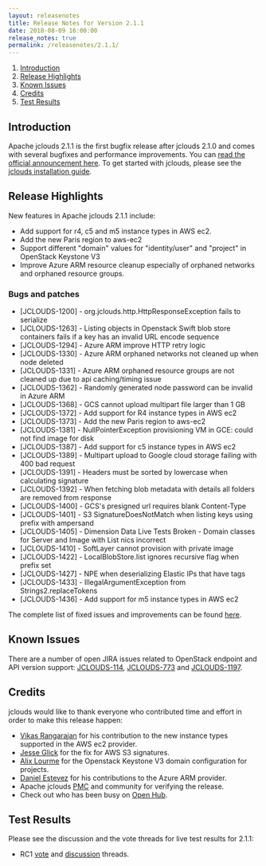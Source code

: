 ```yaml
---
layout: releasenotes
title: Release Notes for Version 2.1.1
date: 2018-08-09 16:00:00
release_notes: true
permalink: /releasenotes/2.1.1/
---
```


1. [Introduction](#intro)
1. [Release Highlights](#highlights)
1. [Known Issues](#knownissues)
1. [Credits](#credits)
1. [Test Results](#test)

## <a id="intro"></a>Introduction

Apache jclouds 2.1.1 is the first bugfix release after jclouds 2.1.0 and comes with several bugfixes and performance improvements. 
You can [read the official announcement here](https://s.apache.org/jclouds211). To get started with jclouds, please see the [jclouds installation guide](/start/install/).

## <a id="highlights"></a>Release Highlights

New features in Apache jclouds 2.1.1 include:

* Add support for r4, c5 and m5 instance types in AWS ec2.
* Add the new Paris region to aws-ec2
* Support different "domain" values for "identity/user" and "project" in OpenStack Keystone V3
* Improve Azure ARM resource cleanup especially of orphaned networks and orphaned resource groups.

### Bugs and patches

* [JCLOUDS-1200] - org.jclouds.http.HttpResponseException fails to serialize
* [JCLOUDS-1263] - Listing objects in Openstack Swift blob store containers fails if a key has an invalid URL encode sequence
* [JCLOUDS-1294] - Azure ARM improve HTTP retry logic
* [JCLOUDS-1330] - Azure ARM orphaned networks not cleaned up when node deleted
* [JCLOUDS-1331] - Azure ARM orphaned resource groups are not cleaned up due to api caching/timing issue
* [JCLOUDS-1362] - Randomly generated node password can be invalid in Azure ARM
* [JCLOUDS-1368] - GCS cannot upload multipart file larger than 1 GB
* [JCLOUDS-1372] - Add support for R4 instance types in AWS ec2
* [JCLOUDS-1373] - Add the new Paris region to aws-ec2
* [JCLOUDS-1381] - NullPointerException provisioning VM in GCE: could not find image for disk
* [JCLOUDS-1387] - Add support for c5 instance types in AWS ec2
* [JCLOUDS-1389] - Multipart upload to Google cloud storage failing with 400 bad request
* [JCLOUDS-1391] - Headers must be sorted by lowercase when calculating signature
* [JCLOUDS-1392] - When fetching blob metadata with details all folders are removed from response
* [JCLOUDS-1400] - GCS's presigned url requires blank Content-Type
* [JCLOUDS-1401] - S3 SignatureDoesNotMatch when listing keys using prefix with ampersand
* [JCLOUDS-1405] - Dimension Data Live Tests Broken - Domain classes for Server and Image with List nics incorrect
* [JCLOUDS-1410] - SoftLayer cannot provision with private image
* [JCLOUDS-1422] - LocalBlobStore.list ignores recursive flag when prefix set
* [JCLOUDS-1427] - NPE when deserializing Elastic IPs that have tags
* [JCLOUDS-1433] - IllegalArgumentException from Strings2.replaceTokens
* [JCLOUDS-1436] - Add support for m5 instance types in AWS ec2

The complete list of fixed issues and improvements can be found [here](https://issues.apache.org/jira/secure/ReleaseNote.jspa?projectId=12314430&version=12342884).

## <a id="knownissues"></a> Known Issues

There are a number of open JIRA issues related to OpenStack endpoint and API version support: [JCLOUDS-114](https://issues.apache.org/jira/browse/JCLOUDS-114), [JCLOUDS-773](https://issues.apache.org/jira/browse/JCLOUDS-773) and [JCLOUDS-1197](https://issues.apache.org/jira/browse/JCLOUDS-1197).

## <a id="credits"></a>Credits

jclouds would like to thank everyone who contributed time and effort in order to make this release happen:

* [Vikas Rangarajan](https://github.com/VRanga000) for his contribution to the new instance types supported in the AWS ec2 provider.
* [Jesse Glick](https://github.com/jglick) for the fix for AWS S3 signatures.
* [Alix Lourme](https://github.com/axel3rd) for the Openstack Keystone V3 domain configuration for projects.
* [Daniel Estevez](https://github.com/danielestevez) for his contributions to the Azure ARM provider.
* Apache jclouds [PMC](http://people.apache.org/committers-by-project.html#jclouds-pmc) and community for verifying the release.
* Check out who has been busy on [Open Hub](https://www.openhub.net/p/jclouds/contributors?query=&sort=latest_commit).

## <a id="test"></a>Test Results

Please see the discussion and the vote threads for live test results for 2.1.1:

* RC1 [vote](https://s.apache.org/jclouds211rc1vote) and [discussion](https://s.apache.org/jclouds201rc1discuss) threads.
